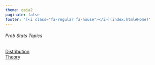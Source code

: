 ```yaml
---
theme: gaia2
paginate: false
footer: '[<i class="fa-regular fa-house"></i>](index.html#Home)'
---
```



<!-- _class: lead -->

###### Prob Stats Topics

<div class="dashboard-tiles">
  <a class="tile-link" href="math/probstats/dist/index.html" style="--tile-bg-img:url('assets/2025-09-30-23-22-15.png');">Distribution<br>Theory</a>
</div>
